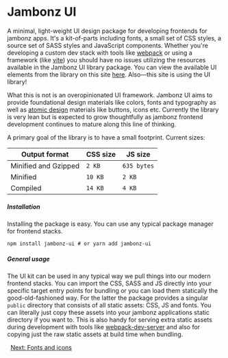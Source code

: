 # Jambonz UI

A minimal, light-weight UI design package for developing frontends for jambonz apps. It's a kit-of-parts including fonts, a small set of CSS styles, a source set of SASS styles and JavaScript components. Whether you're developing a custom dev stack with tools like [webpack](https://webpack.js.org/) or using a framework (like [vite](https://vitejs.dev/)) you should have no issues utilizing the resources available in the Jambonz UI library package. You can view the available UI elements from the library on this site [here](/jambonz-ui/). Also—this site is using the UI library!

What this is not is an overopinionated UI framework. Jambonz UI aims to provide foundational design materials like colors, fonts and typography as well as [atomic design](https://bradfrost.com/blog/post/atomic-web-design/) materials like buttons, icons etc. Currently the library is very lean but is expected to grow thoughtfully as jambonz frontend development continues to mature along this line of thinking.

A primary goal of the library is to have a small footprint. Current sizes:

| Output format | CSS size | JS size |
|---------------|----------|---------|
| Minified and Gzipped | `2 KB` | `635 bytes` |
| Minified | `10 KB` | `2 KB` |
| Compiled | `14 KB` | `4 KB` |

##### Installation

Installing the package is easy. You can use any typical package manager for frontend stacks.

```shell
npm install jambonz-ui # or yarn add jambonz-ui
```

##### General usage

The UI kit can be used in any typical way we pull things into our modern frontend stacks. You can import the CSS, SASS and JS directly into your specific target entry points for bundling or you can load them statically the good-old-fashioned way. For the latter the package provides a singular `public` directory that consists of all static assets: CSS, JS and fonts. You can literally just copy these assets into your jambonz applications static directory if you want to. This is also handy for serving extra static assets during development with tools like [webpack-dev-server](https://webpack.js.org/configuration/dev-server/) and also for copying just the raw static assets at build time when bundling.

<p class="flex">
<span>&nbsp;</span>
<a href="/docs/jambonz-ui/fonts-and-icons/">Next: Fonts and icons</a>
</p>